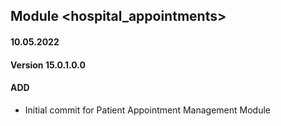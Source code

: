 ## Module <hospital_appointments>

#### 10.05.2022
#### Version 15.0.1.0.0
#### ADD
- Initial commit for Patient Appointment Management Module
